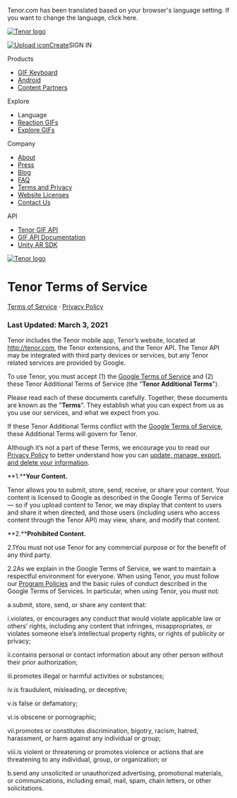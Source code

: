 Tenor.com has been translated based on your browser's language setting. If you want to change the language, click here.

[![Tenor logo](/assets/img/tenor-logo.svg)](https://tenor.com/)

[![Upload icon](/assets/icons/upload-icon.svg)Create](https://tenor.com/gif-maker?utm_source=nav-bar&utm_medium=internal&utm_campaign=gif-maker-entrypoints)SIGN IN

Products

* [GIF Keyboard](https://apps.apple.com/app/apple-store/id917932200?pt=39040802&ct=NavGifKeyboard&mt=8)
* [Android](https://play.google.com/store/apps/details?id=com.riffsy.FBMGIFApp)
* [Content Partners](https://tenor.com/contentpartners)

Explore

* Language
* [Reaction GIFs](https://tenor.com/reactions)
* [Explore GIFs](https://tenor.com/explore)

Company

* [About](https://tenor.com/about-us)
* [Press](https://tenor.com/press)
* [Blog](https://blog.tenor.com/)
* [FAQ](https://support.google.com/tenor)
* [Terms and Privacy](https://tenor.com/legal-terms)
* [Website Licenses](https://tenor.com/assets/dist/licenses.txt)
* [Contact Us](https://support.google.com/tenor/gethelp?hl=en)

API

* [Tenor GIF API](https://tenor.com/gifapi)
* [GIF API Documentation](https://developers.google.com/tenor/guides/endpoints)
* [Unity AR SDK](https://tenor.com/gifapi/unity-ar-gif-sdk)

[![Tenor logo](/assets/img/tenor-logo-white.svg)](https://tenor.com/)

Tenor Terms of Service
======================

[Terms of Service](https://tenor.com/legal-terms) · [Privacy Policy](https://tenor.com/legal-privacy)

  

### Last Updated: March 3, 2021

Tenor includes the Tenor mobile app, Tenor’s website, located at http://tenor.com, the Tenor extensions, and the Tenor API. The Tenor API may be integrated with third party devices or services, but any Tenor related services are provided by Google.

To use Tenor, you must accept (1) the [Google Terms of Service](https://policies.google.com/terms?hl=en) and (2) these Tenor Additional Terms of Service (the "**Tenor Additional Terms**").

Please read each of these documents carefully. Together, these documents are known as the "**Terms**". They establish what you can expect from us as you use our services, and what we expect from you.

If these Tenor Additional Terms conflict with the [Google Terms of Service](https://policies.google.com/terms?hl=en), these Additional Terms will govern for Tenor.

Although it’s not a part of these Terms, we encourage you to read our [Privacy Policy](https://policies.google.com/privacy?hl=en) to better understand how you can [update, manage, export, and delete your information](https://account.google.com/).

**1.****Your Content.**

Tenor allows you to submit, store, send, receive, or share your content. Your content is licensed to Google as described in the Google Terms of Service — so if you upload content to Tenor, we may display that content to users and share it when directed, and those users (including users who access content through the Tenor API) may view, share, and modify that content.

**2.****Prohibited Content.**

2.1You must not use Tenor for any commercial purpose or for the benefit of any third party.

2.2As we explain in the Google Terms of Service, we want to maintain a respectful environment for everyone. When using Tenor, you must follow our [Program Policies](https://support.google.com/tenor) and the basic rules of conduct described in the Google Terms of Services. In particular, when using Tenor, you must not:

a.submit, store, send, or share any content that:

i.violates, or encourages any conduct that would violate applicable law or others’ rights, including any content that infringes, misappropriates, or violates someone else’s intellectual property rights, or rights of publicity or privacy;

ii.contains personal or contact information about any other person without their prior authorization;

iii.promotes illegal or harmful activities or substances;

iv.is fraudulent, misleading, or deceptive;

v.is false or defamatory;

vi.is obscene or pornographic;

vii.promotes or constitutes discrimination, bigotry, racism, hatred, harassment, or harm against any individual or group;

viii.is violent or threatening or promotes violence or actions that are threatening to any individual, group, or organization; or

b.send any unsolicited or unauthorized advertising, promotional materials, or communications, including email, mail, spam, chain letters, or other solicitations.